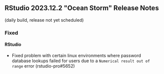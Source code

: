 ## RStudio 2023.12.2 "Ocean Storm" Release Notes

(daily build, release not yet scheduled)

### Fixed
#### RStudio
- Fixed problem with certain linux environments where password database lookups failed for users due to a `Numerical result out of range` error (rstudio-pro#5652) 

